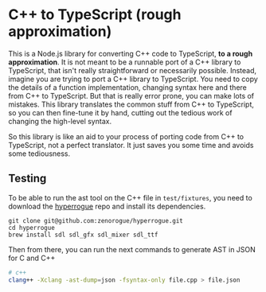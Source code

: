 # C++ to TypeScript (rough approximation)

This is a Node.js library for converting C++ code to TypeScript, **to a
rough approximation**. It is not meant to be a runnable port of a C++
library to TypeScript, that isn't really straightforward or necessarily
possible. Instead, imagine you are trying to port a C++ library to
TypeScript. You need to copy the details of a function implementation,
changing syntax here and there from C++ to TypeScript. But that is
really error prone, you can make lots of mistakes. This library
translates the common stuff from C++ to TypeScript, so you can then
fine-tune it by hand, cutting out the tedious work of changing the
high-level syntax.

So this library is like an aid to your process of porting code from C++
to TypeScript, not a perfect translator. It just saves you some time and
avoids some tediousness.

## Testing

To be able to run the ast tool on the C++ file in `test/fixtures`, you
need to download the
[hyperrogue](https://github.com/zenorogue/hyperrogue) repo and install
its dependencies.

```
git clone git@github.com:zenorogue/hyperrogue.git
cd hyperrogue
brew install sdl sdl_gfx sdl_mixer sdl_ttf
```

Then from there, you can run the next commands to generate AST in JSON
for C and C++

```bash
# c++
clang++ -Xclang -ast-dump=json -fsyntax-only file.cpp > file.json
```
